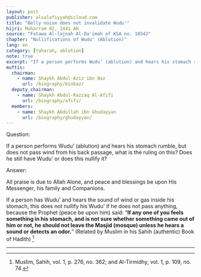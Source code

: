 ```yaml
---
layout: post
publisher: alsalafiyyah@icloud.com
title: "Belly noise does not invalidate Wudu'"
hijri: Muharram 02, 1441 AH
source: "Fatawa Al-lajnah Al-Da'imah of KSA no. 10542"
chapter: "Nullifications of Wudu' (Ablution)"
lang: en
category: [taharah, ablution]
note: true
excerpt: "If a person performs Wudu’ (ablution) and hears his stomach rumble, but does not pass wind from his back passage, what is the ruling on this? Does he still have Wudu’ or does this nullify it?"
muftis:
  chairman: 
    - name: Shaykh Abdul-Aziz ibn Baz
      url: /biography/binbaz/
  deputy_chairman: 
    - name: Shaykh Abdul-Razzaq Al-Afifi
      url: /biography/afifi/
  members: 
    - name: Shaykh Abdullah ibn Ghudayyan
      url: /biography/ghudayyan/
---
```


Question: 

If a person performs Wudu’ (ablution) and hears his stomach rumble, but does not pass wind from his back passage, what is the ruling on this? Does he still have Wudu’ or does this nullify it? 

Answer: 

All praise is due to Allah Alone, and peace and blessings be upon His Messenger, his family and Companions.

If a person has Wudu’ and hears the sound of wind or gas inside his stomach, this does not nullify his Wudu’ if he does not pass anything, because the Prophet (peace be upon him) said: “**If any one of you feels something in his stomach, and is not sure whether something came out of him or not, he should not leave the Masjid (mosque) unless he hears a sound or detects an odor.**” (Related by Muslim in his Sahih (authentic) Book of Hadith) [^1]

---

[^1]: Muslim, Sahih, vol. 1, p. 276, no. 362; and Al-Tirmidhy, vol. 1, p. 109, no. 74.

